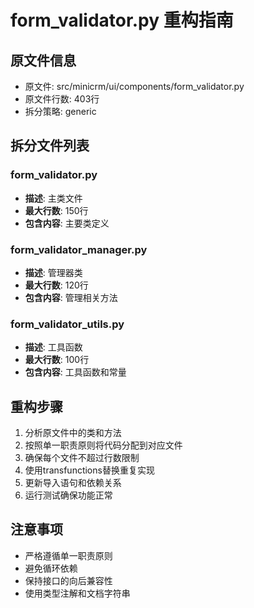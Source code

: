 # form_validator.py 重构指南

## 原文件信息
- 原文件: src/minicrm/ui/components/form_validator.py
- 原文件行数: 403行
- 拆分策略: generic

## 拆分文件列表

### form_validator.py
- **描述**: 主类文件
- **最大行数**: 150行
- **包含内容**: 主要类定义

### form_validator_manager.py
- **描述**: 管理器类
- **最大行数**: 120行
- **包含内容**: 管理相关方法

### form_validator_utils.py
- **描述**: 工具函数
- **最大行数**: 100行
- **包含内容**: 工具函数和常量

## 重构步骤

1. 分析原文件中的类和方法
2. 按照单一职责原则将代码分配到对应文件
3. 确保每个文件不超过行数限制
4. 使用transfunctions替换重复实现
5. 更新导入语句和依赖关系
6. 运行测试确保功能正常

## 注意事项

- 严格遵循单一职责原则
- 避免循环依赖
- 保持接口的向后兼容性
- 使用类型注解和文档字符串
